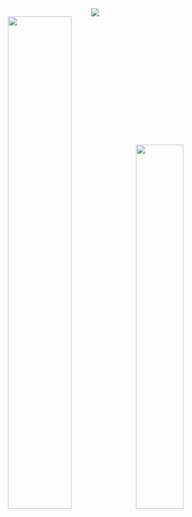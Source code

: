 <div align="center">
  <img src='./bannergit.png'>
</div>
<div align="center">
  <img src='https://github-readme-stats.vercel.app/api?username=SauloAndre&theme=vision-friendly-dark' width="50%">
  <img src='https://github-readme-stats.vercel.app/api/top-langs/?username=SauloAndre&layout=compact&theme=vision-friendly-dark' width="43%">
</div>

